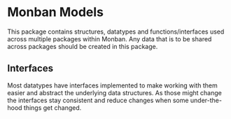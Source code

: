 # Monban Models

This package contains structures, datatypes and functions/interfaces used across multiple packages within Monban. Any
data that is to be shared across packages should be created in this package.

## Interfaces
Most datatypes have interfaces implemented to make working with them easier and abstract the underlying data structures.
As those might change the interfaces stay consistent and reduce changes when some under-the-hood things get changed.
